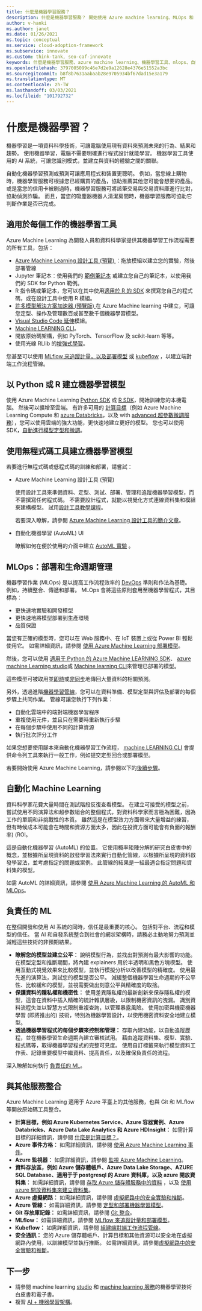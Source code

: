 ```yaml
---
title: 什麼是機器學習服務？
description: 什麼是機器學習服務？ 開始使用 Azure machine learning、MLOps 和 machine learning 部署工具。
author: v-hanki
ms.author: janet
ms.date: 01/26/2021
ms.topic: conceptual
ms.service: cloud-adoption-framework
ms.subservice: innovate
ms.custom: think-tank, seo-caf-innovate
keywords: 什麼是機器學習服務、azure machine learning、機器學習工具、mlops、自動化機器學習
ms.openlocfilehash: 3797005099c46e7d2e9a12628e4376e51552a3bc
ms.sourcegitcommit: b8f8b7631aabaab28e9705934bf67dad15e3a179
ms.translationtype: MT
ms.contentlocale: zh-TW
ms.lasthandoff: 03/03/2021
ms.locfileid: "101792732"
---
```

<!-- cSpell:ignore scikit RLlib Jupyter MLflow Kubeflow -->

# <a name="what-is-machine-learning"></a>什麼是機器學習？

機器學習是一項資料科學技術，可讓電腦使用現有資料來預測未來的行為、結果和趨勢。 使用機器學習，電腦不需要明確進行程式設計就能學習。 機器學習工具使用的 AI 系統，可讓您識別模式，並建立與資料的體驗之間的關聯。

自動化機器學習預測或預測可讓應用程式和裝置更聰明。 例如，當您線上購物時，機器學習服務可根據您已經購買的產品，協助推薦其他您可能會想要的產品。 或是當您的信用卡被刷過時，機器學習服務可將該筆交易與交易資料庫進行比對，協助偵測詐騙。 而且，當您的吸塵器機器人清潔房間時，機器學習服務可協助它判斷作業是否已完成。

## <a name="machine-learning-tools-to-fit-each-task"></a>適用於每個工作的機器學習工具

Azure Machine Learning 為開發人員和資料科學家提供其機器學習工作流程需要的所有工具，包括：

- [Azure Machine Learning 設計工具 (預覽) ](/azure/machine-learning/tutorial-designer-automobile-price-train-score)：拖放模組以建立您的實驗，然後部署管線
- Jupyter 筆記本：使用我們的 [範例筆記本](https://github.com/Azure/MachineLearningNotebooks) 或建立您自己的筆記本，以使用我們的 SDK for Python 範例。
- R 指令碼或筆記本，您可以在其中使用[適用於 R 的 SDK](https://azure.github.io/azureml-sdk-for-r/reference/index.html) 來撰寫您自己的程式碼，或在設計工具中使用 R 模組。
- [許多模型解決方案加速器 (預覽版) ](https://github.com/microsoft/solution-accelerator-many-models)在 Azure Machine learning 中建立，可讓您定型、操作及管理數百或甚至數千個機器學習模型。
- [Visual Studio Code 延伸](/azure/machine-learning/tutorial-setup-vscode-extension)模組。
- [Machine LEARNING CLI](/azure/machine-learning/reference-azure-machine-learning-cli)。
- 開放原始碼架構，例如 PyTorch、TensorFlow 及 scikit-learn 等等。
- 使用光線 RLlib 的[增強式學習](/azure/machine-learning/how-to-use-reinforcement-learning)。

您甚至可以使用 [MLflow 來追蹤計量，以及部署模型](/azure/machine-learning/how-to-use-mlflow) 或 [kubeflow](https://www.kubeflow.org/docs/azure/) ，以建立端對端工作流程管線。

## <a name="build-machine-learning-models-in-python-or-r"></a>以 Python 或 R 建立機器學習模型

使用 Azure Machine Learning [Python SDK](/python/api/overview/azure/ml/) 或 [R SDK](https://azure.github.io/azureml-sdk-for-r/reference/index.html)，開始訓練您的本機電腦。 然後可以擴增至雲端。 有許多可用的 [計算目標](/azure/machine-learning/how-to-set-up-training-targets)（例如 Azure Machine Learning Compute 和 [azure Databricks](/azure/databricks/scenarios/what-is-azure-databricks)，以及 with [advanced 超參數微調服務](/azure/machine-learning/how-to-tune-hyperparameters)），您可以使用雲端的強大功能，更快速地建立更好的模型。 您也可以使用 SDK，[自動進行模型定型和微調](/azure/machine-learning/tutorial-auto-train-models)。

## <a name="build-machine-learning-models-with-no-code-tools"></a>使用無程式碼工具建立機器學習模型

若要進行無程式碼或低程式碼的訓練和部署，請嘗試：

- Azure Machine Learning 設計工具 (預覽)

  使用設計工具來準備資料、定型、測試、部署、管理和追蹤機器學習模型，而不需撰寫任何程式碼。 不需要設計程式，就能以視覺化方式連線資料集和模組來建構模型。 試用[設計工具教學課程](/azure/machine-learning/tutorial-designer-automobile-price-train-score)。

  若要深入瞭解，請參閱 [Azure Machine Learning 設計工具的簡介文章](/azure/machine-learning/concept-designer)。
- 自動化機器學習 (AutoML) UI

  瞭解如何在便於使用的介面中建立 [AutoML 實驗](/azure/machine-learning/tutorial-first-experiment-automated-ml) 。

## <a name="mlops-deploy-and-lifecycle-management"></a>MLOps：部署和生命週期管理

機器學習作業 (MLOps) 是以提高工作流程效率的 [DevOps](https://azure.microsoft.com/overview/what-is-devops/) 準則和作法為基礎。 例如，持續整合、傳遞和部署。 MLOps 會將這些原則套用至機器學習程式，其目標為：

- 更快速地實驗和開發模型
- 更快速地將模型部署到生產環境
- 品質保證

當您有正確的模型時，您可以在 Web 服務中、在 IoT 裝置上或從 Power BI 輕鬆使用它。 如需詳細資訊，請參閱 [使用 Azure Machine Learning 部署模型](/azure/machine-learning/how-to-deploy-and-where)。

然後，您可以使用 [適用于 Python 的 Azure Machine LEARNING SDK](/python/api/overview/azure/ml/)、 [azure machine Learning studio](https://ml.azure.com/)或 [Machine learning CLI](/azure/machine-learning/reference-azure-machine-learning-cli)來管理已部署的模型。

這些模型可被取用並[即時](/azure/machine-learning/how-to-consume-web-service)或[非同步](/azure/machine-learning/tutorial-pipeline-batch-scoring-classification)地傳回大量資料的相關預測。

另外，透過進階[機器學習管線](/azure/machine-learning/concept-ml-pipelines)，您可以在資料準備、模型定型與評估及部署的每個步驟上共同作業。 管線可讓您執行下列作業：

- 自動化雲端中的端對端機器學習程序
- 重複使用元件，並且只在需要時重新執行步驟
- 在每個步驟中使用不同的計算資源
- 執行批次評分工作

如果您想要使用腳本來自動化機器學習工作流程， [machine LEARNING CLI](/azure/machine-learning/reference-azure-machine-learning-cli) 會提供命令列工具來執行一般工作，例如提交定型回合或部署模型。

若要開始使用 Azure Machine Learning，請參閱以下的[後續步驟](/azure/machine-learning/overview-what-is-azure-ml#next-steps)。

## <a name="automated-machine-learning"></a>自動化 Machine Learning

資料科學家花費大量時間在測試階段反復查看模型。 在建立可接受的模型之前，嘗試使用不同演算法和超參數組合的整個程式，對資料科學家而言極為困難，因為工作的單調和非挑戰性的本質。 雖然這是在模型效力方面帶來大量增益的練習，但有時候成本可能會在時間和資源方面太多，因此在投資方面可能會有負面的報酬率)  (ROI。

這是自動化機器學習 (AutoML) 的位置。 它使用概率矩陣分解的研究白皮書中的概念，並根據所呈現資料的啟發學習法來實行自動化管線，以根據所呈現的資料啟發學習法，並考慮指定的問題或案例。 此管線的結果是一組最適合指定問題和資料集的模型。

如需 AutoML 的詳細資訊，請參閱 [使用 Azure Machine Learning 的 AutoML 和 MLOps](https://azure.microsoft.com/blog/automated-machine-learning-and-mlops-with-azure-machine-learning/)。

## <a name="responsible-ml"></a>負責任的 ML

在整個開發和使用 AI 系統的同時，信任是最重要的核心。 包括對平台、流程和模型的信任。 當 AI 和自發系統整合到社會的網狀架構時，請務必主動地努力預測並減輕這些技術的非預期結果。

- **瞭解您的模型並建立公平：** 說明模型行為，並找出對預測有最大影響的功能。 在模型定型和推斷期間，將內建 explainers 用於半透明和黑色方塊模型。 使用互動式視覺效果來比較模型，並執行模擬分析以改善模型的精確度。 使用最先進的演算法，測試您的模型是否公平。 減緩整個機器學習生命週期的不公平性、比較緩和的模型，並視需要做出刻意公平與精確度的取捨。
- **保護資料的隱私權和機密性：** 使用差異隱私權的最新創新來保存隱私權的模型，這會在資料中插入精確的統計雜訊層級，以限制機密資訊的洩漏。 識別資料流程失並以智慧方式限制重複查詢，以管理暴露風險。 使用加密與機密機器學習 (即將推出的) 技術，特別為機器學習設計，以使用機密資料安全地建立模型。
- **透過機器學習程式的每個步驟來控制和管理：** 存取內建功能，以自動追蹤歷程，並在機器學習生命週期內建立審核試用。 藉由追蹤資料集、模型、實驗、程式碼等，取得機器學習程式的完整可見度。 使用自訂標籤來執行模型資料工作表、記錄重要模型中繼資料、提高責任，以及確保負責任的流程。

深入瞭解如何執行 [負責任的 ML](/azure/machine-learning/concept-responsible-ml)。

## <a name="integration-with-other-services"></a>與其他服務整合

Azure Machine Learning 適用于 Azure 平臺上的其他服務，也與 Git 和 MLflow 等開放原始碼工具整合。

- **計算目標，例如 Azure Kubernetes Service、Azure 容器實例、Azure Databricks、Azure Data Lake Analytics 和 Azure HDInsight：** 如需計算目標的詳細資訊，請參閱 [什麼是計算目標？](/azure/machine-learning/concept-compute-target)。
- **Azure 事件方格：** 如需詳細資訊，請參閱 [使用 Azure Machine Learning 事件](/azure/machine-learning/how-to-use-event-grid)。
- **Azure 監視器：** 如需詳細資訊，請參閱 [監視 Azure Machine Learning](/azure/machine-learning/monitor-azure-machine-learning)。
- **資料存放區，例如 Azure 儲存體帳戶、Azure Data Lake Storage、AZURE SQL Database、適用于于 postgresql 的 Azure 資料庫，以及 azure 開放資料集：** 如需詳細資訊，請參閱 [存取 Azure 儲存體服務中的資料](/azure/machine-learning/how-to-access-data) ，以及 [使用 azure 開放資料集來建立資料集](/azure/machine-learning/how-to-create-register-datasets#create-datasets-with-azure-open-datasets)。
- **Azure 虛擬網路：** 如需詳細資訊，請參閱 [虛擬網路中的安全實驗和推斷](/azure/machine-learning/how-to-network-security-overview)。
- **Azure 管線：** 如需詳細資訊，請參閱 [定型和部署機器學習模型](/azure/devops/pipelines/targets/azure-machine-learning)。
- **Git 存放庫記錄：** 如需詳細資訊，請參閱 [Git 整合](/azure/machine-learning/concept-train-model-git-integration)。
- **MLflow：** 如需詳細資訊，請參閱 [MLflow 來追蹤計量和部署模型](/azure/machine-learning/how-to-use-mlflow)。
- **Kubeflow：** 如需詳細資訊，請參閱 [組建端對端工作流程管線](https://www.kubeflow.org/docs/azure/)。
- **安全通訊：** 您的 Azure 儲存體帳戶、計算目標和其他資源可以安全地在虛擬網路內使用，以訓練模型並執行推斷。 如需詳細資訊，請參閱[虛擬網路中的安全實驗和推斷](/azure/machine-learning/how-to-network-security-overview)。

## <a name="next-steps"></a>下一步

- 請參閱 machine learning [studio](https://azure.microsoft.com/resources/whitepapers/search/?service=machine-learning-studio) 和 [machine learning 服務](https://azure.microsoft.com/resources/whitepapers/search/?service=machine-learning-service)的機器學習技術白皮書和電子書。
- 複習 [AI + 機器學習架構](/azure/architecture/browse/)。
